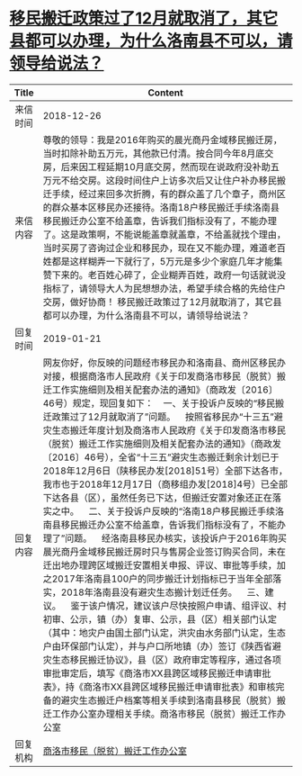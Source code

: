# <a href="http://www.shangluo.gov.cn/zmhd/ldxxxx.jsp?urltype=leadermail.LeaderMailContentUrl&wbtreeid=1112&leadermailid=5094">移民搬迁政策过了12月就取消了，其它县都可以办理，为什么洛南县不可以，请领导给说法？</a>
| Title |                                                                                                                                                                                                                                                                                                                                                                                               Content                                                                                                                                                                                                                                                                                                                                                                                                |
|:-----:|------------------------------------------------------------------------------------------------------------------------------------------------------------------------------------------------------------------------------------------------------------------------------------------------------------------------------------------------------------------------------------------------------------------------------------------------------------------------------------------------------------------------------------------------------------------------------------------------------------------------------------------------------------------------------------------------------------------------------------------------------------------------------------------------------|
| 来信时间  | 2018-12-26                                                                                                                                                                                                                                                                                                                                                                                                                                                                                                                                                                                                                                                                                                                                                                                           |
| 来信内容  | 尊敬的领导：我是2016年购买的晨光商丹金域移民搬迁房，当时扣除补助五万元，其他款已付清。按合同今年8月底交房，后来因工程延期10月底交房，然而现在说政府没补助五万元不给交房。这段时间住户上访多次后又让住户补办移民搬迁手续，经过来回多次折腾，有的群众盖了几个章子，商州区的群众基本区移民办还接待。洛南18户移民搬迁手续洛南县移民搬迁办公室不给盖章，告诉我们指标没有了，不能办理了。这是政策啊，不能说能盖章就盖章，不给盖就找个理由，当时买房了咨询过企业和移民办，现在又不能办理，难道老百姓都是这样糊弄一下就行了，5万元是多少个家庭几年才能集赞下来的。老百姓心碎了，企业糊弄百姓，政府一句话就说没指标了，请领导大人为民想想办法，希望手续合格的先给住户交房，做好协商！ 移民搬迁政策过了12月就取消了，其它县都可以办理，为什么洛南县不可以，请领导给说法？                                                                                                                                                                                                                                                                                                                                                                                                               |
| 回复时间  | 2019-01-21                                                                                                                                                                                                                                                                                                                                                                                                                                                                                                                                                                                                                                                                                                                                                                                           |
| 回复内容  | 网友你好，你反映的问题经市移民办和洛南县、商州区移民办对接，根据商洛市人民政府《关于印发商洛市移民（脱贫）搬迁工作实施细则及相关配套办法的通知》（商政发〔2016〕46号）规定，现回复如下：    一、关于投诉户反映的“移民搬迁政策过了12月就取消了”问题。    按照省移民办“十三五”避灾生态搬迁年度计划及商洛市人民政府《关于印发商洛市移民（脱贫）搬迁工作实施细则及相关配套办法的通知》（商政发〔2016〕46号），全省“十三五”避灾生态搬迁剩余计划已于2018年12月6日（陕移民办发[2018]51号）全部下达各市，我市也于2018年12月17日（商移组办发[2018]4号）已全部下达各县（区），虽然任务已下达，但搬迁安置对象还正在落实之中。    二、关于投诉户反映的“洛南18户移民搬迁手续洛南县移民搬迁办公室不给盖章，告诉我们指标没有了，不能办理了”问题。    经洛南县移民办核实，该投诉户于2016年购买晨光商丹金域移民搬迁房时只与售房企业签订购买合同，未在迁出地办理跨区域搬迁安置相关申报、评议、审批等手续，加之2017年洛南县100户的同步搬迁计划指标已于当年全部落实，2018年洛南县没有避灾生态搬计划迁任务。    三、建议。    鉴于该户情况，建议该户尽快按照户申请、组评议、村初审、公示，镇（办）复审、公示，县（区）相关部门认定（其中：地灾户由国土部门认定，洪灾由水务部门认定，生态户由环保部门认定），并与户口所地镇（办）签订《陕西省避灾生态移民搬迁协议》，县（区）政府审定等程序，通过各项审批审定后，填写《商洛市XX县跨区域移民搬迁申请审批表》，持《商洛市XX县跨区域移民搬迁申请审批表》和审核完备的避灾生态搬迁户档案等相关手续到洛南县移民（脱贫）搬迁工作办公室办理相关手续。商洛市移民（脱贫）搬迁工作办公室 |
| 回复机构  | <a href="../../category/agencies/商洛市移民（脱贫）搬迁工作办公室.md">商洛市移民（脱贫）搬迁工作办公室</a>                                                                                                                                                                                                                                                                                                                                                                                                                                                                                                                                                                                                                                                                                                                           |